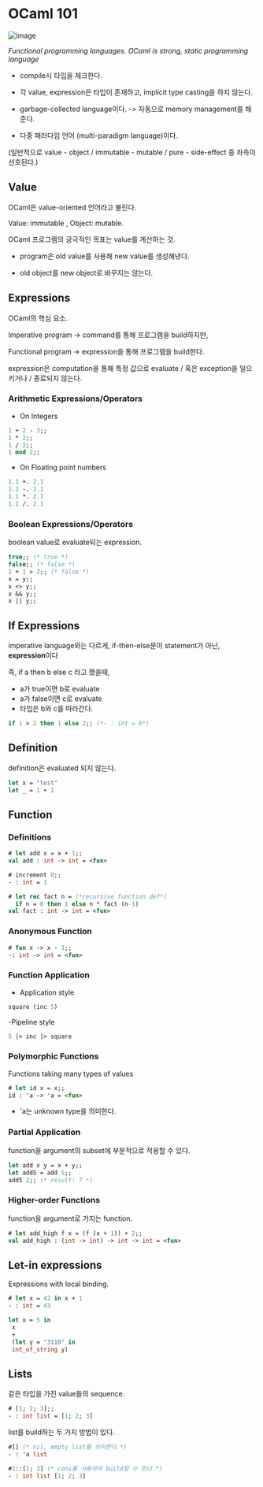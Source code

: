 
# OCaml 101

![image](https://user-images.githubusercontent.com/77828537/223425383-a7691a1d-1773-44a6-8290-bed3f7812284.png)

*Functional programming languages. OCaml is strong, static programming language*


- compile시 타입을 체크한다.

- 각 value, expression은 타입이 존재하고, implicit type casting을 하지 않는다.

- garbage-collected language이다. -> 자동으로 memory management를 해준다.

- 다중 패러다임 언어 (multi-paradigm language)이다. 

(일반적으로 value - object / immutable - mutable / pure - side-effect 중 좌측이 선호된다.)



## Value

OCaml은 value-oriented 언어라고 불린다.

Value: immutable , Object: mutable.

 OCaml 프로그램의 궁극적인 목표는 value를 계산하는 것.

- program은 old value를 사용해 new value를 생성해낸다.

- old object를 new object로 바꾸지는 않는다.


## Expressions

OCaml의 핵심 요소.

Imperative program -> command를 통해 프로그램을 build하지만,

Functional program -> expression을 통해 프로그램을 build한다.

expression은 computation을 통해 특정 값으로 evaluate / 혹은 exception을 일으키거나 / 종료되지 않는다.


### Arithmetic Expressions/Operators

- On Integers
```OCaml
1 + 2 - 3;;
1 * 2;;
1 / 2;;
1 mod 2;;
```

- On Floating point numbers
```OCaml
1.1 +. 2.1
1.1 -. 2.1
1.1 *. 2.1
1.1 /. 2.1
```

### Boolean Expressions/Operators

boolean value로 evaluate되는 expression.

```OCaml
true;; (* true *)
false;; (* false *)
1 + 1 > 2;; (* false *)
x = y;;
x <> y;;
x && y;;
x || y;;
```

## If Expressions

imperative language와는 다르게, if-then-else문이 statement가 아닌, **expression**이다

즉, if a then b else c 라고 했을때,
- a가 true이면 b로 evaluate
- a가 false이면 c로 evaluate
- 타입은 b와 c를 따라간다.

```OCaml
if 1 > 2 then 1 else 2;; (*- : int = 6*)
```

## Definition 

definition은 evaluated 되지 않는다.

```OCaml
let x = "test"
let _ = 1 + 1
```

## Function

### Definitions

```OCaml
# let add x = x + 1;;
val add : int -> int = <fun>

# increment 0;;
- : int = 1

# let rec fact n = (*recursive function def*)
  if n = 0 then 1 else n * fact (n-1)
val fact : int -> int = <fun>
```

### Anonymous Function
```OCaml
# fun x -> x - 1;;
-: int -> int = <fun>
```

### Function Application

- Application style
```OCaml
square (inc 5)
```

-Pipeline style
```OCaml
5 |> inc |> square
```

### Polymorphic Functions

Functions taking many types of values

```OCaml
# let id x = x;;
id : 'a -> 'a = <fun>
```
* 'a는 unknown type을 의미한다.

### Partial Application

function을 argument의 subset에 부분적으로 적용할 수 있다.

```OCaml
let add x y = x + y;;
let add5 = add 5;;
add5 2;; (* result: 7 *)
```

### Higher-order Functions

function을 argument로 가지는 function.

```OCaml
# let add_high f x = (f (x + 1)) + 2;;
val add_high : (int -> int) -> int -> int = <fun>
```

## Let-in expressions

Expressions with local binding.

```OCaml
# let x = 42 in x + 1
- : int = 43
```

```OCaml
let x = 5 in
 x
 +
 (let y = "3110" in
 int_of_string y)
```

## Lists

같은 타입을 가진 value들의 sequence.

```OCaml
# [1; 2; 3];;
- : int list = [1; 2; 3]
```

list를 build하는 두 가지 방법이 있다.

```OCaml
#[] (* nil, empty list를 의미한다.*)
- : 'a list

#1::[2; 3] (* cons를 사용하여 build할 수 있다.*)
- : int list [1; 2; 3]
```
